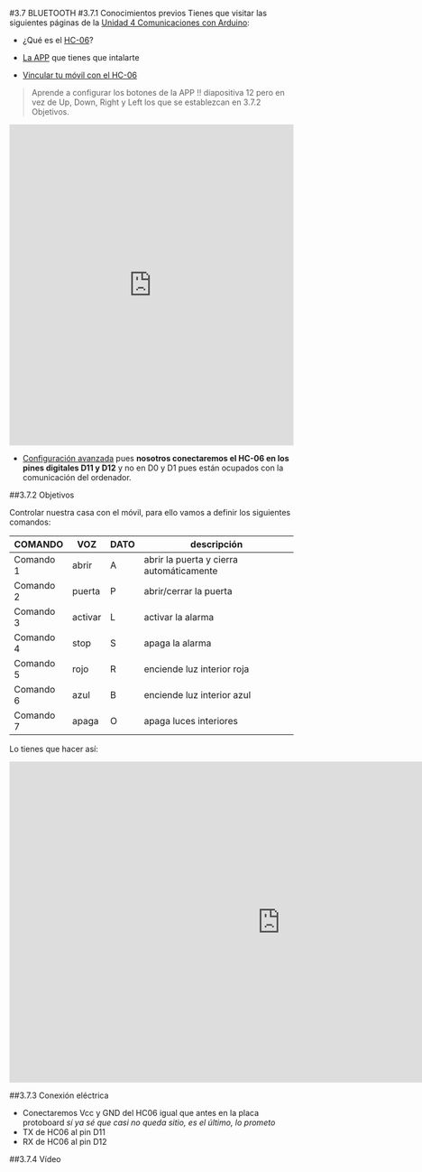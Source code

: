 #3.7 BLUETOOTH
#3.7.1 Conocimientos previos
Tienes que visitar las siguientes páginas de la [Unidad 4 Comunicaciones con Arduino](https://catedu.gitbooks.io/programa-arduino-mediante-codigo/content/arduino_y_mvil.html):

* ¿Qué es el [HC-06](https://catedu.gitbooks.io/programa-arduino-mediante-codigo/content/mdulo_bluetooth.html)?
* [La APP](https://catedu.gitbooks.io/programa-arduino-mediante-codigo/content/la_app.html) que tienes que intalarte
    
* [Vincular tu móvil con el HC-06](https://catedu.gitbooks.io/programa-arduino-mediante-codigo/content/vincular_mvil.html)

> Aprende a configurar los botones de la APP !! diapositiva 12 pero en vez de Up, Down, Right y Left los que se establezcan en 3.7.2 Objetivos.

<iframe width="100%" height="569" src="https://docs.google.com/presentation/d/e/2PACX-1vT0vG1z61MuZXKmdiw4ga7z15FlQfeussqDNYzMauJSZUU2G2NlL7M-JjXb4PFT4YTigj9Yal8PzHmR/embed?start=false&amp;loop=false&amp;delayms=3000" frameborder="0" allowfullscreen="allowfullscreen" mozallowfullscreen="mozallowfullscreen" webkitallowfullscreen="webkitallowfullscreen"></iframe>

* [Configuración avanzada](https://catedu.gitbooks.io/programa-arduino-mediante-codigo/content/configuracion_avanzada.html) pues **nosotros conectaremos el HC-06 en los pines digitales D11 y D12** y no en D0 y D1 pues están ocupados con la comunicación del ordenador.

##3.7.2 Objetivos

Controlar nuestra casa con el móvil, para ello vamos a definir los siguientes comandos:

| COMANDO     | VOZ    | DATO   |  descripción                                           |
|-------------|--------|--------|--------------------------------------------------------|
| Comando 1   | abrir  | A      | abrir la puerta y cierra automáticamente               |
| Comando 2   | puerta | P      | abrir/cerrar la puerta                                 |
| Comando 3   | activar| L      | activar la alarma                                      |
| Comando 4   | stop   | S      | apaga la alarma                                        |
| Comando 5   | rojo   | R      | enciende luz interior roja                             |
| Comando 6   | azul   | B      | enciende luz interior azul                             |
| Comando 7   | apaga  | O      | apaga luces interiores                                 |

Lo tienes que hacer así:

<iframe src="https://docs.google.com/presentation/d/e/2PACX-1vSCv2j25rIQxh6pHjMM4n4AXttDDetQPL93qMrYfQO2p-BVC6tSzeRVgU7nVq4_pXEnLedrvF7LTM4V/embed?start=false&loop=false&delayms=3000" frameborder="0" width="960" height="569" allowfullscreen="true" mozallowfullscreen="true" webkitallowfullscreen="true"></iframe>

##3.7.3 Conexión eléctrica

* Conectaremos Vcc y GND del HC06 igual que antes en la placa protoboard *sí ya sé que casi no queda sitio, es el último, lo prometo*
* TX de HC06 al pin D11
* RX de HC06 al pin D12

##3.7.4 Vídeo